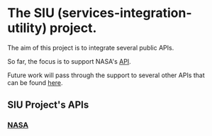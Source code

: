 The SIU (services-integration-utility) project.
===============================================

The aim of this project is to integrate several public APIs.

So far, the focus is to support NASA's [API](https://api.nasa.gov/).

Future work will pass through the support to several other APIs that  
can be found [here](http://www.programmableweb.com/apis/directory).

SIU Project's APIs
------------------

### [NASA](https://api.nasa.gov/api.html)